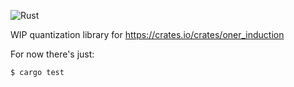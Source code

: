 ![Rust](https://github.com/d6y/oner_quantize/workflows/Rust/badge.svg)

WIP quantization library for <https://crates.io/crates/oner_induction>

For now there's just:

```
$ cargo test
```


